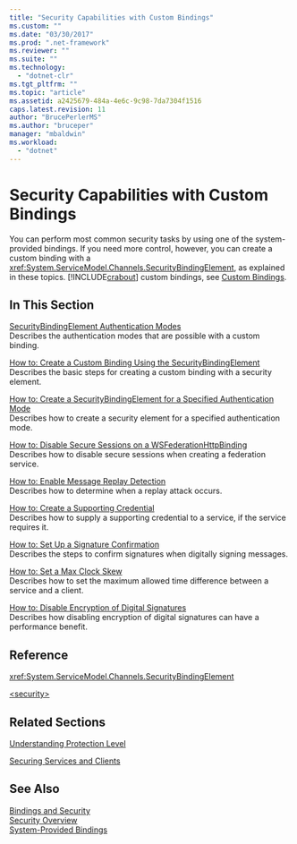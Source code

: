 ```yaml
---
title: "Security Capabilities with Custom Bindings"
ms.custom: ""
ms.date: "03/30/2017"
ms.prod: ".net-framework"
ms.reviewer: ""
ms.suite: ""
ms.technology: 
  - "dotnet-clr"
ms.tgt_pltfrm: ""
ms.topic: "article"
ms.assetid: a2425679-484a-4e6c-9c98-7da7304f1516
caps.latest.revision: 11
author: "BrucePerlerMS"
ms.author: "bruceper"
manager: "mbaldwin"
ms.workload: 
  - "dotnet"
---
```

# Security Capabilities with Custom Bindings
You can perform most common security tasks by using one of the system-provided bindings. If you need more control, however, you can create a custom binding with a <xref:System.ServiceModel.Channels.SecurityBindingElement>, as explained in these topics. [!INCLUDE[crabout](../../../../includes/crabout-md.md)] custom bindings, see [Custom Bindings](../../../../docs/framework/wcf/extending/custom-bindings.md).  
  
## In This Section  
 [SecurityBindingElement Authentication Modes](../../../../docs/framework/wcf/feature-details/securitybindingelement-authentication-modes.md)  
 Describes the authentication modes that are possible with a custom binding.  
  
 [How to: Create a Custom Binding Using the SecurityBindingElement](../../../../docs/framework/wcf/feature-details/how-to-create-a-custom-binding-using-the-securitybindingelement.md)  
 Describes the basic steps for creating a custom binding with a security element.  
  
 [How to: Create a SecurityBindingElement for a Specified Authentication Mode](../../../../docs/framework/wcf/feature-details/how-to-create-a-securitybindingelement-for-a-specified-authentication-mode.md)  
 Describes how to create a security element for a specified authentication mode.  
  
 [How to: Disable Secure Sessions on a WSFederationHttpBinding](../../../../docs/framework/wcf/feature-details/how-to-disable-secure-sessions-on-a-wsfederationhttpbinding.md)  
 Describes how to disable secure sessions when creating a federation service.  
  
 [How to: Enable Message Replay Detection](../../../../docs/framework/wcf/feature-details/how-to-enable-message-replay-detection.md)  
 Describes how to determine when a replay attack occurs.  
  
 [How to: Create a Supporting Credential](../../../../docs/framework/wcf/feature-details/how-to-create-a-supporting-credential.md)  
 Describes how to supply a supporting credential to a service, if the service requires it.  
  
 [How to: Set Up a Signature Confirmation](../../../../docs/framework/wcf/feature-details/how-to-set-up-a-signature-confirmation.md)  
 Describes the steps to confirm signatures when digitally signing messages.  
  
 [How to: Set a Max Clock Skew](../../../../docs/framework/wcf/feature-details/how-to-set-a-max-clock-skew.md)  
 Describes how to set the maximum allowed time difference between a service and a client.  
  
 [How to: Disable Encryption of Digital Signatures](../../../../docs/framework/wcf/feature-details/how-to-disable-encryption-of-digital-signatures.md)  
 Describes how disabling encryption of digital signatures can have a performance benefit.  
  
## Reference  
 <xref:System.ServiceModel.Channels.SecurityBindingElement>  
  
 [\<security>](../../../../docs/framework/configure-apps/file-schema/wcf/security-of-custombinding.md)  
  
## Related Sections  
 [Understanding Protection Level](../../../../docs/framework/wcf/understanding-protection-level.md)  
  
 [Securing Services and Clients](../../../../docs/framework/wcf/feature-details/securing-services-and-clients.md)  
  
## See Also  
 [Bindings and Security](../../../../docs/framework/wcf/feature-details/bindings-and-security.md)  
 [Security Overview](../../../../docs/framework/wcf/feature-details/security-overview.md)  
 [System-Provided Bindings](../../../../docs/framework/wcf/system-provided-bindings.md)
